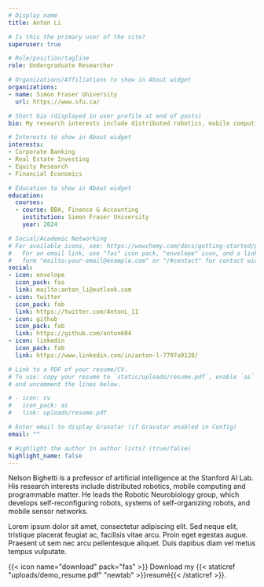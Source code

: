 ```yaml
---
# Display name
title: Anton Li

# Is this the primary user of the site?
superuser: true

# Role/position/tagline
role: Undergraduate Researcher

# Organizations/Affiliations to show in About widget
organizations:
- name: Simon Fraser University
  url: https://www.sfu.ca/

# Short bio (displayed in user profile at end of posts)
bio: My research interests include distributed robotics, mobile computing and programmable matter.

# Interests to show in About widget
interests:
- Corporate Banking
- Real Estate Investing
- Equity Research
- Financial Economics

# Education to show in About widget
education:
  courses:
  - course: BBA, Finance & Accounting
    institution: Simon Fraser University
    year: 2024

# Social/Academic Networking
# For available icons, see: https://wowchemy.com/docs/getting-started/page-builder/#icons
#   For an email link, use "fas" icon pack, "envelope" icon, and a link in the
#   form "mailto:your-email@example.com" or "/#contact" for contact widget.
social:
- icon: envelope
  icon_pack: fas
  link: mailto:anton_li@outlook.com
- icon: twitter
  icon_pack: fab
  link: https://twitter.com/AntonL_11  
- icon: github
  icon_pack: fab
  link: https://github.com/anton604
- icon: linkedin
  icon_pack: fab
  link: https://www.linkedin.com/in/anton-l-7797a9120/

# Link to a PDF of your resume/CV.
# To use: copy your resume to `static/uploads/resume.pdf`, enable `ai` icons in `params.toml`, 
# and uncomment the lines below.

# - icon: cv
#   icon_pack: ai
#   link: uploads/resume.pdf

# Enter email to display Gravatar (if Gravatar enabled in Config)
email: ""

# Highlight the author in author lists? (true/false)
highlight_name: false
---
```


Nelson Bighetti is a professor of artificial intelligence at the Stanford AI Lab. His research interests include distributed robotics, mobile computing and programmable matter. He leads the Robotic Neurobiology group, which develops self-reconfiguring robots, systems of self-organizing robots, and mobile sensor networks.

Lorem ipsum dolor sit amet, consectetur adipiscing elit. Sed neque elit, tristique placerat feugiat ac, facilisis vitae arcu. Proin eget egestas augue. Praesent ut sem nec arcu pellentesque aliquet. Duis dapibus diam vel metus tempus vulputate.

{{< icon name="download" pack="fas" >}} Download my {{< staticref "uploads/demo_resume.pdf" "newtab" >}}resumé{{< /staticref >}}.
